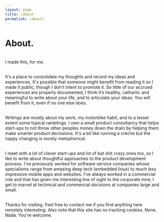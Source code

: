```yaml
---
layout: page
title: /about
permalink: /about/
---
```


# About.

<br />I made this, for me.

<br />It's a place to consolidate my thoughts and record my ideas and experiences. It's possible that someone might benefit from reading it so I made it public, though I don’t intent to promote it. So little of our accrued experiences are properly documented, I think it’s healthy, cathartic and meaningful to write about your life, and to articulate your ideas. You will benefit from it, even if no one else does.

<br />Writings are mostly about my work, my motorbike habit, and to a lesser extent some topical ramblings. I own a small product consultancy that helps start-ups to not throw other peoples money down the drain by helping them make smarter product decissions. It's a bit like running a crèche but the nappy changing is *mostly* metophorical.

<br />I meet with a lot of clever start-ups and lot of bat shit crazy ones too, so I like to write about thoughtful approaches to the product development process. I've previously worked for software service companies whose specialisms range from amazing deep tech (embedded linux) to much less impressive mobile apps and websites. I've always worked in a commercial role and that has given me interesting line of sight to the corporate mire; I get to marvel at technical and commercial *decisions* at companies large and small.

<br />Thanks for visiting. Feel free to contact me if you find anything here remotely interesting. Also note that this site has no tracking cookies. None. Nada. You're welcome.
